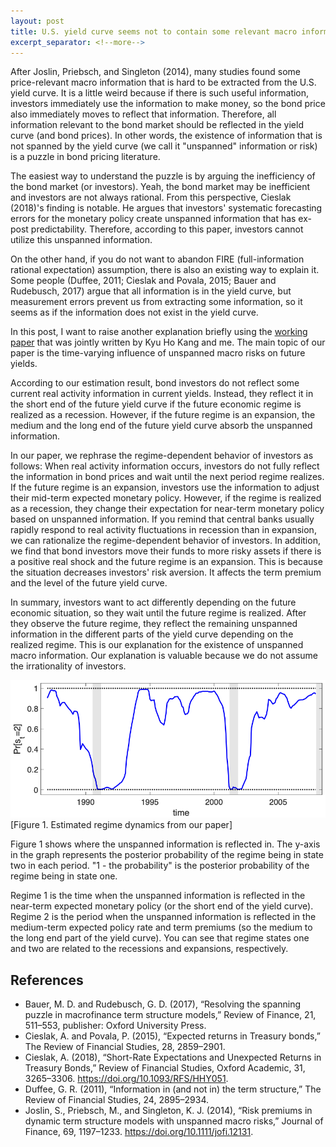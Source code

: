 ```yaml
---
layout: post
title: U.S. yield curve seems not to contain some relevant macro information, then does it mean inefficiency of the bond market?
excerpt_separator: <!--more-->
---
```


After Joslin, Priebsch, and Singleton (2014), many studies found some price-relevant macro information that is hard to be extracted from the U.S. yield curve. It is a little weird because if there is such useful information, investors immediately use the information to make money, so the bond price also immediately moves to reflect that information. Therefore, all information relevant to the bond market should be reflected in the yield curve (and bond prices). In other words, the existence of information that is not spanned by the yield curve (we call it "unspanned" information or risk) is a puzzle in bond pricing literature.

The easiest way to understand the puzzle is by arguing the inefficiency of the bond market (or investors). Yeah, the bond market may be inefficient and investors are not always rational. From this perspective, Cieslak (2018)'s finding is notable. He argues that investors' systematic forecasting errors for the monetary policy create unspanned information that has ex-post predictability. Therefore, according to this paper, investors cannot utilize this unspanned information.

On the other hand, if you do not want to abandon FIRE (full-information rational expectation) assumption, there is also an existing way to explain it. Some people (Duffee, 2011; Cieslak and Povala, 2015; Bauer and Rudebusch, 2017) argue that all information is in the yield curve, but measurement errors prevent us from extracting some information, so it seems as if the information does not exist in the yield curve.

In this post, I want to raise another explanation briefly using the [working paper](https://papers.ssrn.com/sol3/papers.cfm?abstract_id=4414404) that was jointly written by Kyu Ho Kang and me. The main topic of our paper is the time-varying influence of unspanned macro risks on future yields.

 <!--more-->

According to our estimation result, bond investors do not reflect some current real activity information in current yields. Instead, they reflect it in the short end of the future yield curve if the future economic regime is realized as a recession. However, if the future regime is an expansion, the medium and the long end of the future yield curve absorb the unspanned information.

In our paper, we rephrase the regime-dependent behavior of investors as follows: When real activity information occurs, investors do not fully reflect the information in bond prices and wait until the next period regime realizes. If the future regime is an expansion, investors use the information to adjust their mid-term expected monetary policy. However, if the regime is realized as a recession, they change their expectation for near-term monetary policy based on unspanned information. If you remind that central banks usually rapidly respond to real activity fluctuations in recession than in expansion, we can rationalize the regime-dependent behavior of investors. In addition, we find that bond investors move their funds to more risky assets if there is a positive real shock and the future regime is an expansion. This is because the situation decreases investors' risk aversion. It affects the term premium and the level of the future yield curve.

In summary, investors want to act differently depending on the future economic situation, so they wait until the future regime is realized. After they observe the future regime, they reflect the remaining unspanned information in the different parts of the yield curve depending on the realized regime. This is our explanation for the existence of unspanned macro information. Our explanation is valuable because we do not assume the irrationality of investors.

![fig1](https://github.com/econPreference/econPreference.github.io/blob/master/images/2023-4-16-regime.png?raw=true)
[Figure 1. Estimated regime dynamics from our paper]

Figure 1 shows where the unspanned information is reflected in. The y-axis in the graph represents the posterior probability of the regime being in state two in each period. "1 - the probability" is the posterior probability of the regime being in state one.

Regime 1 is the time when the unspanned information is reflected in the near-term expected monetary policy (or the short end of the yield curve). Regime 2 is the period when the unspanned information is reflected in the medium-term expected policy rate and term premiums (so the medium to the long end part of the yield curve). You can see that regime states one and two are related to the recessions and expansions, respectively.

## References

- Bauer, M. D. and Rudebusch, G. D. (2017), “Resolving the spanning puzzle in macrofinance term structure models,” Review of Finance, 21, 511–553, publisher: Oxford University Press.
- Cieslak, A. and Povala, P. (2015), “Expected returns in Treasury bonds,” The Review of Financial Studies, 28, 2859–2901.
- Cieslak, A. (2018), “Short-Rate Expectations and Unexpected Returns in Treasury Bonds,” Review of Financial Studies, Oxford Academic, 31, 3265–3306. https://doi.org/10.1093/RFS/HHY051.
- Duffee, G. R. (2011), “Information in (and not in) the term structure,” The Review of Financial Studies, 24, 2895–2934.
- Joslin, S., Priebsch, M., and Singleton, K. J. (2014), “Risk premiums in dynamic term structure models with unspanned macro risks,” Journal of Finance, 69, 1197–1233. https://doi.org/10.1111/jofi.12131.
